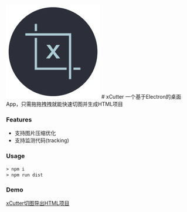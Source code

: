 [![xCutter logo](https://raw.githubusercontent.com/imokya/xcutter/master/renderer/img/icon.png)](https://electronjs.org) # xCutter
一个基于Electron的桌面App，只需拖拖拽拽就能快速切图并生成HTML项目


### Features
* 支持图片压缩优化
* 支持监测代码(tracking)

### Usage
```
> npm i
> npm run dist
```

### Demo
[xCutter切图导出HTML项目](https://v.qq.com/x/page/j3011yw4qld.html)
